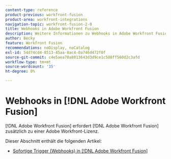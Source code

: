 ```yaml
---
content-type: reference
product-previous: workfront-fusion
product-area: workfront-integrations
navigation-topic: workfront-fusion-2-0
title: Webhooks in Adobe Workfront Fusion
description: Weitere Informationen zu Webhooks in Adobe Workfront Fusion
author: Becky
feature: Workfront Fusion
recommendations: noDisplay, noCatalog
exl-id: 54d74cd4-8513-45aa-8ac4-0a746d472f0f
source-git-commit: c4e5aea70a8013643d3d9ce1c588ff560d2c3afd
workflow-type: tm+mt
source-wordcount: '35'
ht-degree: 0%

---
```


# Webhooks in [!DNL Adobe Workfront Fusion]

[!DNL Adobe Workfront Fusion] erfordert [!DNL Adobe Workfront Fusion] zusätzlich zu einer Adobe Workfront-Lizenz.

Dieser Abschnitt enthält die folgenden Artikel:

* [Sofortige Trigger (Webhooks) in [!DNL Adobe Workfront Fusion]](../../workfront-fusion/webhooks/instant-triggers-webhooks.md)
